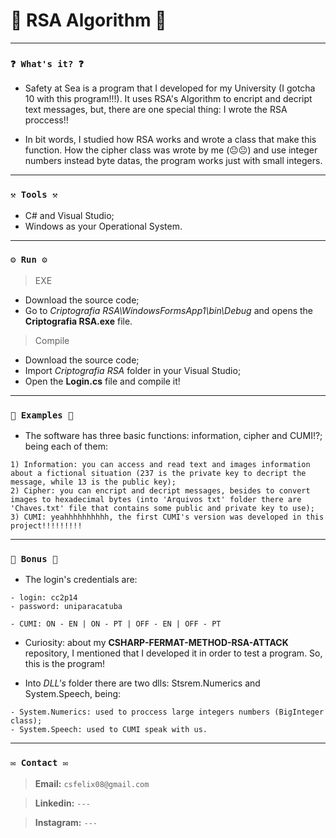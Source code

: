 # 🌟 RSA Algorithm 🌟

----
### `❓ What's it? ❓`

* Safety at Sea is a program that I developed for my University (I gotcha 10 with this program!!!). It uses RSA's Algorithm to encript and decript text messages, but, there are one special thing: I wrote the RSA proccess!!

* In bit words, I studied how RSA works and wrote a class that make this function. How the cipher class was wrote by me (😐😐) and use integer numbers instead byte datas, the program works just with small integers.


----
### `⚒️ Tools ⚒️`

* C# and Visual Studio;
* Windows as your Operational System.

----
### `⚙️ Run ⚙️`

> EXE

* Download the source code;
* Go to *Criptografia RSA\WindowsFormsApp1\bin\Debug* and opens the **Criptografia RSA.exe** file.

> Compile

* Download the source code;
* Import *Criptografia RSA* folder in your Visual Studio;
* Open the **Login.cs** file and compile it!

----
### `📝 Examples 📝`

* The software has three basic functions: information, cipher and CUMI!?; being each of them:

```
1) Information: you can access and read text and images information about a fictional situation (237 is the private key to decript the message, while 13 is the public key);
2) Cipher: you can encript and decript messages, besides to convert images to hexadecimal bytes (into 'Arquivos txt' folder there are 'Chaves.txt' file that contains some public and private key to use);
3) CUMI: yeahhhhhhhhhh, the first CUMI's version was developed in this project!!!!!!!!!
```

----
### `🎁 Bonus 🎁`

* The login's credentials are:

```
- login: cc2p14
- password: uniparacatuba

- CUMI: ON - EN | ON - PT | OFF - EN | OFF - PT
```

* Curiosity: about my **CSHARP-FERMAT-METHOD-RSA-ATTACK** repository, I mentioned that I developed it in order to test a program. So, this is the program!

* Into *DLL's* folder there are two dlls: Stsrem.Numerics and System.Speech, being:

```
- System.Numerics: used to proccess large integers numbers (BigInteger class);
- System.Speech: used to CUMI speak with us.
```

----
### `✉️ Contact ✉️`

> **Email:** `csfelix08@gmail.com`

> **Linkedin:** `---`

> **Instagram:** `---`
